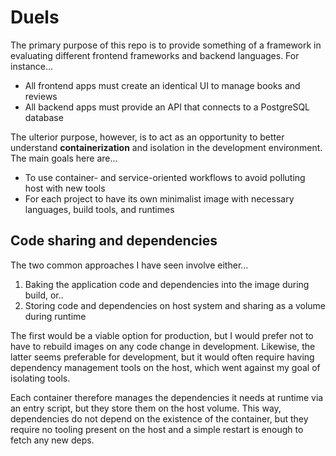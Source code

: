 # Duels

The primary purpose of this repo is to provide something of a framework in
evaluating different frontend frameworks and backend languages. For instance...

- All frontend apps must create an identical UI to manage books and reviews
- All backend apps must provide an API that connects to a PostgreSQL database

The ulterior purpose, however, is to act as an opportunity to better understand
**containerization** and isolation in the development environment.
The main goals here are...

- To use container- and service-oriented workflows to avoid polluting host with new tools
- For each project to have its own minimalist image with necessary languages, build tools, and runtimes

## Code sharing and dependencies

The two common approaches I have seen involve either...

1. Baking the application code and dependencies into the image during build, or..
2. Storing code and dependencies on host system and sharing as a volume during runtime

The first would be a viable option for production,
but I would prefer not to have to rebuild images on any code change in development.
Likewise, the latter seems preferable for development,
but it would often require having dependency management tools on the host,
which went against my goal of isolating tools.

Each container therefore manages the dependencies it needs at runtime via an entry script,
but they store them on the host volume.
This way, dependencies do not depend on the existence of the container,
but they require no tooling present on the host and a simple restart is enough to fetch any new deps.
